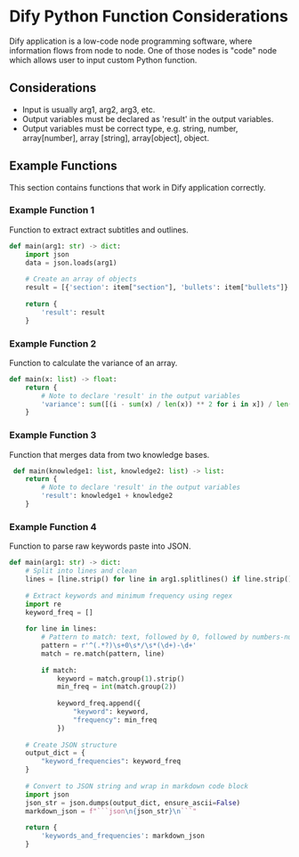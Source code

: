 # Dify Python Function Considerations

Dify application is a low-code node programming software, where information flows from node to node. One of those nodes is "code" node which allows user to input custom Python function.

## Considerations

- Input is usually arg1, arg2, arg3, etc.
- Output variables must be declared as 'result' in the output variables.
- Output variables must be correct type, e.g. string, number, array[number], array [string], array[object], object.

## Example Functions

This section contains functions that work in Dify application correctly.

### Example Function 1

Function to extract extract subtitles and outlines.

```python
def main(arg1: str) -> dict:
    import json
    data = json.loads(arg1)
    
    # Create an array of objects
    result = [{'section': item["section"], 'bullets': item["bullets"]} for item in data]
    
    return {
        'result': result
    }
```
### Example Function 2

Function to calculate the variance of an array.

```python
def main(x: list) -> float:
    return {
        # Note to declare 'result' in the output variables
        'variance': sum([(i - sum(x) / len(x)) ** 2 for i in x]) / len(x)
    }
```

### Example Function 3

Function that merges data from two knowledge bases.

```python
 def main(knowledge1: list, knowledge2: list) -> list:
    return {
        # Note to declare 'result' in the output variables
        'result': knowledge1 + knowledge2
    }
```

### Example Function 4

Function to parse raw keywords paste into JSON.

```python
def main(arg1: str) -> dict:
    # Split into lines and clean
    lines = [line.strip() for line in arg1.splitlines() if line.strip()]
    
    # Extract keywords and minimum frequency using regex
    import re
    keyword_freq = []
    
    for line in lines:
        # Pattern to match: text, followed by 0, followed by numbers-numbers
        pattern = r'^(.*?)\s+0\s*/\s*(\d+)-\d+'
        match = re.match(pattern, line)
        
        if match:
            keyword = match.group(1).strip()
            min_freq = int(match.group(2))
            
            keyword_freq.append({
                "keyword": keyword,
                "frequency": min_freq
            })
    
    # Create JSON structure
    output_dict = {
        "keyword_frequencies": keyword_freq
    }
            
    # Convert to JSON string and wrap in markdown code block
    import json
    json_str = json.dumps(output_dict, ensure_ascii=False)
    markdown_json = f"```json\n{json_str}\n```"
    
    return {
        'keywords_and_frequencies': markdown_json
    }
```
